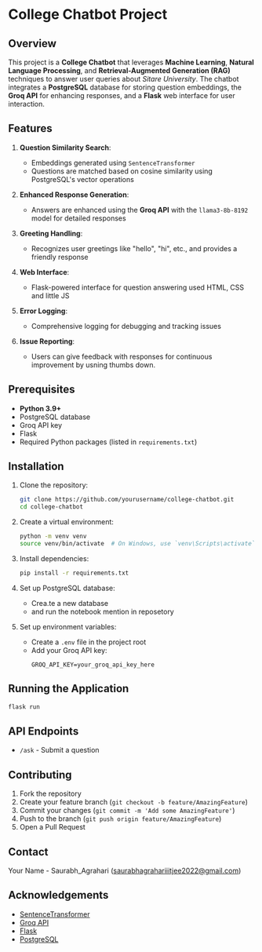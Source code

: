 # College Chatbot Project

## Overview

This project is a **College Chatbot** that leverages **Machine Learning**, **Natural Language Processing**, and **Retrieval-Augmented Generation (RAG)** techniques to answer user queries about *Sitare University*. The chatbot integrates a **PostgreSQL** database for storing question embeddings, the **Groq API** for enhancing responses, and a **Flask** web interface for user interaction.

## Features

1. **Question Similarity Search**:
   * Embeddings generated using `SentenceTransformer`
   * Questions are matched based on cosine similarity using PostgreSQL's vector operations

2. **Enhanced Response Generation**:
   * Answers are enhanced using the **Groq API** with the `llama3-8b-8192` model for detailed responses

3. **Greeting Handling**:
   * Recognizes user greetings like "hello", "hi", etc., and provides a friendly response

4. **Web Interface**:
   * Flask-powered interface for question answering used HTML, CSS and little JS
     

5. **Error Logging**:
   * Comprehensive logging for debugging and tracking issues

6. **Issue Reporting**:
   * Users can  give  feedback with responses for continuous improvement by usning thumbs down.

## Prerequisites

* **Python 3.9+**
* PostgreSQL database
* Groq API key
* Flask
* Required Python packages (listed in `requirements.txt`)

## Installation

1. Clone the repository:
   ```bash
   git clone https://github.com/yourusername/college-chatbot.git
   cd college-chatbot
   ```

2. Create a virtual environment:
   ```bash
   python -m venv venv
   source venv/bin/activate  # On Windows, use `venv\Scripts\activate`
   ```

3. Install dependencies:
   ```bash
   pip install -r requirements.txt
   ```

4. Set up PostgreSQL database:
   * Crea.te a new database
   * and run the notebook mention in reposetory

5. Set up environment variables:
   * Create a `.env` file in the project root
   * Add your Groq API key:
     ```
     GROQ_API_KEY=your_groq_api_key_here
     ```



## Running the Application

```bash
flask run
```

## API Endpoints

* `/ask` - Submit a question

## Contributing

1. Fork the repository
2. Create your feature branch (`git checkout -b feature/AmazingFeature`)
3. Commit your changes (`git commit -m 'Add some AmazingFeature'`)
4. Push to the branch (`git push origin feature/AmazingFeature`)
5. Open a Pull Request



## Contact

Your Name - Saurabh_Agrahari (saurabhagrahariiitjee2022@gmail.com)


## Acknowledgements

* [SentenceTransformer](https://www.sbert.net/)
* [Groq API](https://console.groq.com/)
* [Flask](https://flask.palletsprojects.com/)
* [PostgreSQL](https://www.postgresql.org/)
